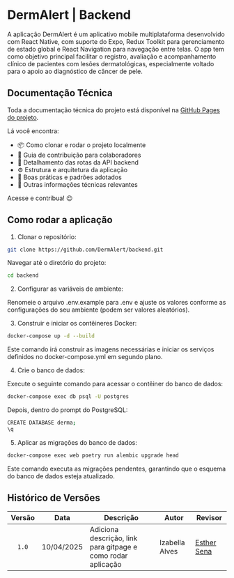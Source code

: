 # DermAlert | Backend

A aplicação DermAlert é um aplicativo mobile multiplataforma desenvolvido com React Native, com suporte do Expo, Redux Toolkit para gerenciamento de estado global e React Navigation para navegação entre telas. O app tem como objetivo principal facilitar o registro, avaliação e acompanhamento clínico de pacientes com lesões dermatológicas, especialmente voltado para o apoio ao diagnóstico de câncer de pele.

## Documentação Técnica

Toda a documentação técnica do projeto está disponível na [GitHub Pages do projeto](https://www.dermalert.ai/land/dist/index.html).  

Lá você encontra:

- 📦 Como clonar e rodar o projeto localmente  
- 🚀 Guia de contribuição para colaboradores  
- 📡 Detalhamento das rotas da API backend  
- ⚙️ Estrutura e arquitetura da aplicação  
- 🧪 Boas práticas e padrões adotados  
- 📖 Outras informações técnicas relevantes

Acesse e contribua! 😉

## Como rodar a aplicação


1. Clonar o repositório:

```bash
git clone https://github.com/DermAlert/backend.git
```

Navegar até o diretório do projeto:

```bash
cd backend
```

2. Configurar as variáveis de ambiente:

Renomeie o arquivo .env.example para .env e ajuste os valores conforme as configurações do seu ambiente (podem ser valores aleatórios).

3. Construir e iniciar os contêineres Docker:

```bash
docker-compose up -d --build
```

Este comando irá construir as imagens necessárias e iniciar os serviços definidos no docker-compose.yml em segundo plano.

4. Crie o banco de dados:

Execute o seguinte comando para acessar o contêiner do banco de dados:

```bash
docker-compose exec db psql -U postgres
```

Depois, dentro do prompt do PostgreSQL:

```bash
CREATE DATABASE derma;
\q
```

5. Aplicar as migrações do banco de dados:

```bash
docker-compose exec web poetry run alembic upgrade head
```

Este comando executa as migrações pendentes, garantindo que o esquema do banco de dados esteja atualizado.


## Histórico de Versões

| Versão | Data | Descrição | Autor | Revisor |
| :----: | ---- | --------- | ----- | ------- |
| `1.0`  |10/04/2025| Adiciona descrição, link para gitpage e como rodar aplicação | Izabella Alves |[ Esther Sena](https://github.com/esmsena)  |
